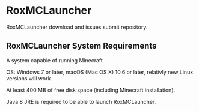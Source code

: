 # RoxMCLauncher
RoxMCLauncher download and issues submit repository.

## RoxMCLauncher System Requirements
A system capable of running Minecraft

OS: Windows 7 or later, macOS (Mac OS X) 10.6 or later, relativly new Linux versions will work

At least 400 MB of free disk space (including Minecraft installation).

Java 8 JRE is required to be able to launch RoxMCLauncher.
